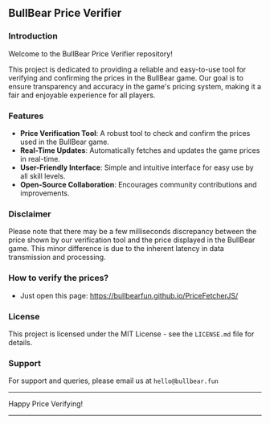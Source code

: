 
## BullBear Price Verifier

### Introduction

Welcome to the BullBear Price Verifier repository! 

This project is dedicated to providing a reliable and easy-to-use tool for verifying and confirming the prices in the BullBear game. 
Our goal is to ensure transparency and accuracy in the game's pricing system, making it a fair and enjoyable experience for all players.

### Features

- **Price Verification Tool**: A robust tool to check and confirm the prices used in the BullBear game.
- **Real-Time Updates**: Automatically fetches and updates the game prices in real-time.
- **User-Friendly Interface**: Simple and intuitive interface for easy use by all skill levels.
- **Open-Source Collaboration**: Encourages community contributions and improvements.

### Disclaimer

Please note that there may be a few milliseconds discrepancy between the price shown by our verification tool and the price displayed in the BullBear game. This minor difference is due to the inherent latency in data transmission and processing.

### How to verify the prices?

- Just open this page: https://bullbearfun.github.io/PriceFetcherJS/

### License

This project is licensed under the MIT License - see the `LICENSE.md` file for details.

### Support

For support and queries, please email us at `hello@bullbear.fun`

---

Happy Price Verifying!

---

